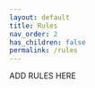 ```yaml
---
layout: default
title: Rules
nav_order: 2
has_children: false
permalink: /rules
---
```


ADD RULES HERE
